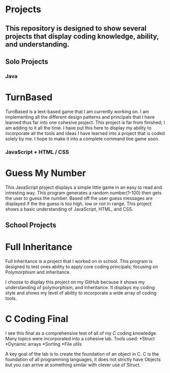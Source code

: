 # Projects
## This repository is designed to show several projects that display coding knowledge, ability, and understanding.
## **Solo Projects**
### Java
# **TurnBased**
TurnBased is a text-based game that I am currently working on. I am implementing all the different design patterns and principals that I have learned thus far into one cohesive project. This project is far from finished; I am adding to it all the time. I have put this here to display my ability to incorporate all the tools and ideas I have learned into a project that is coded solely by me. I hope to make it into a complete command line game soon.

### JavaScript + HTML / CSS
# Guess My Number
This JavaScript project displays a simple little game in an easy to read and intresting way. This program generates a random number(1-100) then gets the user to guess the number. Based off the user guess messages are displayed if the the guess is too high, low or not in range. This project shows a basic understanding of JavaScript, HTML, and CSS.

## **School Projects**
# **Full Inheritance**
Full Inheritance is a project that I worked on in school. This program is designed to test ones ability to apply core coding principals; focusing on Polymorphism and inheritance. 

I choose to display this project on my GitHub because it shows my understanding of polymorphism, and inheritance.
It displays my coding style and shows my level of ability to incorporate a wide array of coding tools.

# **C Coding Final**

I see this final as a comprehensive test of all of my C coding knowledge. Many topics were incorporated into a cohesive lab.
Tools used:
*Struct
*Dynamic arrays
*Sorting
*File utils

A key goal of the lab is to create the foundation of an object in C. C is the foundation of all programming languages, it does not strictly
have Objects but you can arrive at something similar with clever use of Struct.

